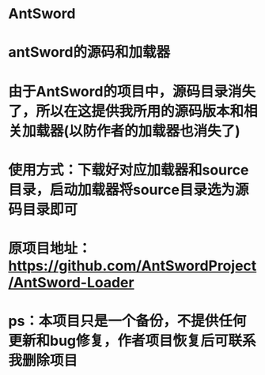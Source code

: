# AntSword

# antSword的源码和加载器
# 由于AntSword的项目中，源码目录消失了，所以在这提供我所用的源码版本和相关加载器(以防作者的加载器也消失了)
# 使用方式：下载好对应加载器和source目录，启动加载器将source目录选为源码目录即可


# 原项目地址：https://github.com/AntSwordProject/AntSword-Loader
# ps：本项目只是一个备份，不提供任何更新和bug修复，作者项目恢复后可联系我删除项目

